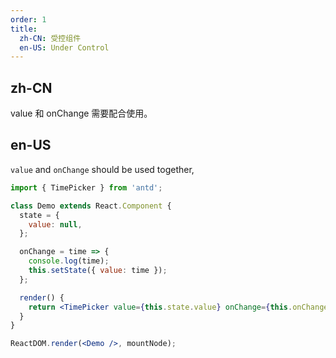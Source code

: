 ```yaml
---
order: 1
title:
  zh-CN: 受控组件
  en-US: Under Control
---
```


## zh-CN

value 和 onChange 需要配合使用。

## en-US

`value` and `onChange` should be used together,

```jsx
import { TimePicker } from 'antd';

class Demo extends React.Component {
  state = {
    value: null,
  };

  onChange = time => {
    console.log(time);
    this.setState({ value: time });
  };

  render() {
    return <TimePicker value={this.state.value} onChange={this.onChange} />;
  }
}

ReactDOM.render(<Demo />, mountNode);
```
 